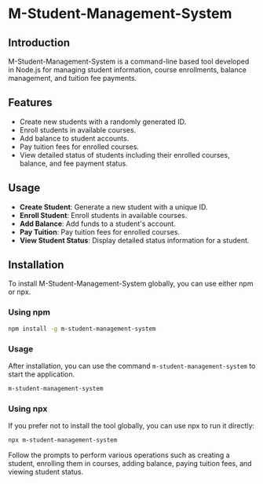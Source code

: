 # M-Student-Management-System

## Introduction

M-Student-Management-System is a command-line based tool developed in Node.js for managing student information, course enrollments, balance management, and tuition fee payments.

## Features

- Create new students with a randomly generated ID.
- Enroll students in available courses.
- Add balance to student accounts.
- Pay tuition fees for enrolled courses.
- View detailed status of students including their enrolled courses, balance, and fee payment status.

## Usage

- **Create Student**: Generate a new student with a unique ID.
- **Enroll Student**: Enroll students in available courses.
- **Add Balance**: Add funds to a student's account.
- **Pay Tuition**: Pay tuition fees for enrolled courses.
- **View Student Status**: Display detailed status information for a student.

## Installation

To install M-Student-Management-System globally, you can use either npm or npx.

### Using npm

```bash
npm install -g m-student-management-system
```

### Usage

After installation, you can use the command `m-student-management-system` to start the application.

```bash
m-student-management-system
```

### Using npx

If you prefer not to install the tool globally, you can use npx to run it directly:

```bash
npx m-student-management-system
```

Follow the prompts to perform various operations such as creating a student, enrolling them in courses, adding balance, paying tuition fees, and viewing student status.
